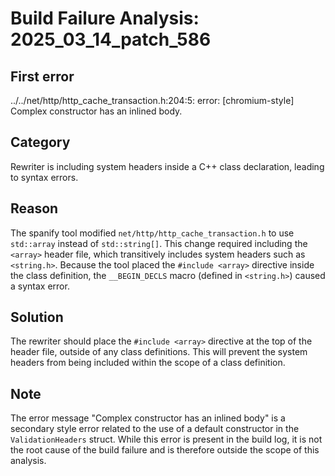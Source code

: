 # Build Failure Analysis: 2025_03_14_patch_586

## First error
../../net/http/http_cache_transaction.h:204:5: error: [chromium-style] Complex constructor has an inlined body.

## Category
Rewriter is including system headers inside a C++ class declaration, leading to syntax errors.

## Reason
The spanify tool modified `net/http/http_cache_transaction.h` to use `std::array` instead of `std::string[]`. This change required including the `<array>` header file, which transitively includes system headers such as `<string.h>`. Because the tool placed the `#include <array>` directive inside the class definition, the `__BEGIN_DECLS` macro (defined in `<string.h>`) caused a syntax error.

## Solution
The rewriter should place the `#include <array>` directive at the top of the header file, outside of any class definitions. This will prevent the system headers from being included within the scope of a class definition.

## Note
The error message "Complex constructor has an inlined body" is a secondary style error related to the use of a default constructor in the `ValidationHeaders` struct. While this error is present in the build log, it is not the root cause of the build failure and is therefore outside the scope of this analysis.